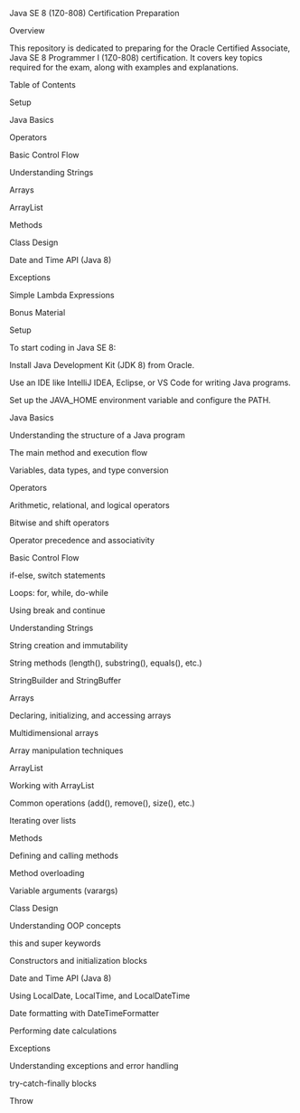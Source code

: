 Java SE 8 (1Z0-808) Certification Preparation

Overview

This repository is dedicated to preparing for the Oracle Certified Associate, Java SE 8 Programmer I (1Z0-808) certification. It covers key topics required for the exam, along with examples and explanations.

Table of Contents

Setup

Java Basics

Operators

Basic Control Flow

Understanding Strings

Arrays

ArrayList

Methods

Class Design

Date and Time API (Java 8)

Exceptions

Simple Lambda Expressions

Bonus Material

Setup

To start coding in Java SE 8:

Install Java Development Kit (JDK 8) from Oracle.

Use an IDE like IntelliJ IDEA, Eclipse, or VS Code for writing Java programs.

Set up the JAVA_HOME environment variable and configure the PATH.

Java Basics

Understanding the structure of a Java program

The main method and execution flow

Variables, data types, and type conversion

Operators

Arithmetic, relational, and logical operators

Bitwise and shift operators

Operator precedence and associativity

Basic Control Flow

if-else, switch statements

Loops: for, while, do-while

Using break and continue

Understanding Strings

String creation and immutability

String methods (length(), substring(), equals(), etc.)

StringBuilder and StringBuffer

Arrays

Declaring, initializing, and accessing arrays

Multidimensional arrays

Array manipulation techniques

ArrayList

Working with ArrayList

Common operations (add(), remove(), size(), etc.)

Iterating over lists

Methods

Defining and calling methods

Method overloading

Variable arguments (varargs)

Class Design

Understanding OOP concepts

this and super keywords

Constructors and initialization blocks

Date and Time API (Java 8)

Using LocalDate, LocalTime, and LocalDateTime

Date formatting with DateTimeFormatter

Performing date calculations

Exceptions

Understanding exceptions and error handling

try-catch-finally blocks

Throw
